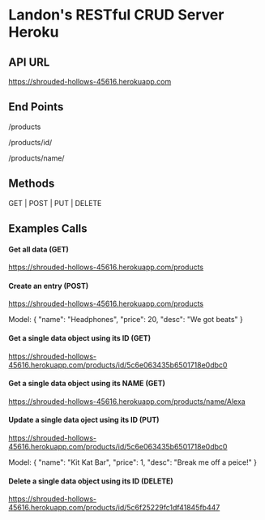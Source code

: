 # Landon's RESTful CRUD Server Heroku #


## API URL ##
https://shrouded-hollows-45616.herokuapp.com


## End Points ##

/products

/products/id/

/products/name/


## Methods ##
GET | POST | PUT | DELETE


## Examples Calls ##

#### Get all data (GET) ####
https://shrouded-hollows-45616.herokuapp.com/products


#### Create an entry (POST) ####
https://shrouded-hollows-45616.herokuapp.com/products

Model:
{
	"name": "Headphones",
	"price": 20,
	"desc": "We got beats"
}


#### Get a single data object using its ID (GET) ####
https://shrouded-hollows-45616.herokuapp.com/products/id/5c6e063435b6501718e0dbc0

#### Get a single data object using its NAME (GET) ####
https://shrouded-hollows-45616.herokuapp.com/products/name/Alexa

#### Update a single data oject using its ID (PUT) ####
https://shrouded-hollows-45616.herokuapp.com/products/id/5c6e063435b6501718e0dbc0

Model:
{
	"name": "Kit Kat Bar",
    "price": 1,
	"desc": "Break me off a peice!"
}


#### Delete a single data object using its ID (DELETE) ####
https://shrouded-hollows-45616.herokuapp.com/products/id/5c6f25229fc1df41845fb447



